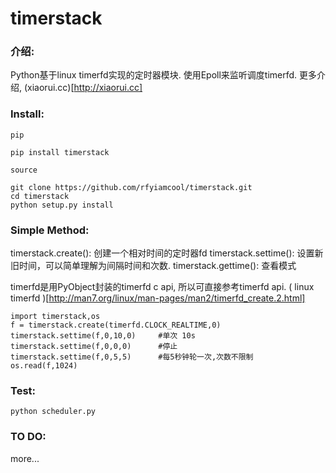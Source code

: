 # timerstack

### 介绍:

Python基于linux timerfd实现的定时器模块. 使用Epoll来监听调度timerfd.  更多介绍,  (xiaorui.cc)[http://xiaorui.cc]

### Install:

`pip`
```
pip install timerstack
```

`source`
```
git clone https://github.com/rfyiamcool/timerstack.git
cd timerstack
python setup.py install
```

### Simple Method:

timerstack.create():   创建一个相对时间的定时器fd
timerstack.settime():  设置新旧时间，可以简单理解为间隔时间和次数.
timerstack.gettime():  查看模式

timerfd是用PyObject封装的timerfd c api, 所以可直接参考timerfd api.  ( linux timerfd )[http://man7.org/linux/man-pages/man2/timerfd_create.2.html]

```
import timerstack,os
f = timerstack.create(timerfd.CLOCK_REALTIME,0)
timerstack.settime(f,0,10,0)     #单次 10s 
timerstack.settime(f,0,0,0)      #停止 
timerstack.settime(f,0,5,5)      #每5秒钟轮一次,次数不限制
os.read(f,1024)
```

### Test:
```
python scheduler.py
```


### TO DO:
more...
